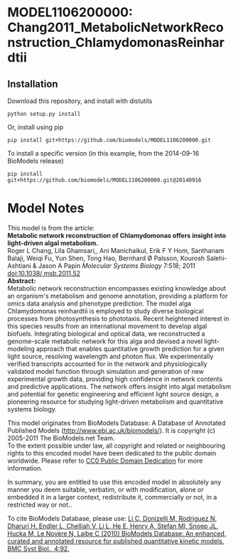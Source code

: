 # MODEL1106200000: Chang2011_MetabolicNetworkReconstruction_ChlamydomonasReinhardtii

## Installation

Download this repository, and install with distutils

`python setup.py install`

Or, install using pip

`pip install git+https://github.com/biomodels/MODEL1106200000.git`

To install a specific version (in this example, from the 2014-09-16 BioModels release)

`pip install git+https://github.com/biomodels/MODEL1106200000.git@20140916`


# Model Notes


This model is from the article:  
**Metabolic network reconstruction of Chlamydomonas offers insight into light-driven algal metabolism.**   
Roger L Chang, Lila Ghamsari,, Ani Manichaikul, Erik F Y Hom, Santhanam
Balaji, Weiqi Fu, Yun Shen, Tong Hao, Bernhard Ø Palsson, Kourosh Salehi-
Ashtiani & Jason A Papin _Molecular Systems Biology_ 7:518; 2011 [doi:10.1038/
msb.2011.52](http://www.nature.com/msb/journal/v7/n1/full/msb201152.html)  
**Abstract:**   
Metabolic network reconstruction encompasses existing knowledge about an
organism's metabolism and genome annotation, providing a platform for omics
data analysis and phenotype prediction. The model alga Chlamydomonas
reinhardtii is employed to study diverse biological processes from
photosynthesis to phototaxis. Recent heightened interest in this species
results from an international movement to develop algal biofuels. Integrating
biological and optical data, we reconstructed a genome-scale metabolic network
for this alga and devised a novel light-modeling approach that enables
quantitative growth prediction for a given light source, resolving wavelength
and photon flux. We experimentally verified transcripts accounted for in the
network and physiologically validated model function through simulation and
generation of new experimental growth data, providing high confidence in
network contents and predictive applications. The network offers insight into
algal metabolism and potential for genetic engineering and efficient light
source design, a pioneering resource for studying light-driven metabolism and
quantitative systems biology.

This model originates from BioModels Database: A Database of Annotated
Published Models (http://www.ebi.ac.uk/biomodels/). It is copyright (c)
2005-2011 The BioModels.net Team.  
To the extent possible under law, all copyright and related or neighbouring
rights to this encoded model have been dedicated to the public domain
worldwide. Please refer to [CC0 Public Domain
Dedication](http://creativecommons.org/publicdomain/zero/1.0/) for more
information.

In summary, you are entitled to use this encoded model in absolutely any
manner you deem suitable, verbatim, or with modification, alone or embedded it
in a larger context, redistribute it, commercially or not, in a restricted way
or not..  
  
To cite BioModels Database, please use: [Li C, Donizelli M, Rodriguez N,
Dharuri H, Endler L, Chelliah V, Li L, He E, Henry A, Stefan MI, Snoep JL,
Hucka M, Le Novère N, Laibe C (2010) BioModels Database: An enhanced, curated
and annotated resource for published quantitative kinetic models. BMC Syst
Biol., 4:92.](http://www.ncbi.nlm.nih.gov/pubmed/20587024)


